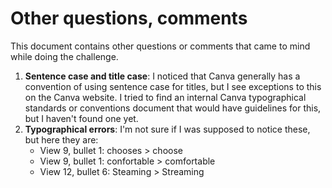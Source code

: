 # Other questions, comments
This document contains other questions or comments that came to mind while doing the challenge.
1. **Sentence case and title case**: I noticed that Canva generally has a convention of using sentence case for titles, but I see exceptions to this on the Canva website. I tried to find an internal Canva typographical standards or conventions document that would have guidelines for this, but I haven't found one yet. 
2. **Typographical errors**: I'm not sure if I was supposed to notice these, but here they are:
   - View 9, bullet 1: chooses > choose
   - View 9, bullet 1: confortable > comfortable
   - View 12, bullet 6: Steaming > Streaming
